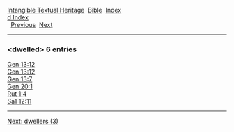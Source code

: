 [Intangible Textual Heritage](../../index)  [Bible](../index) 
[Index](index)   
[d Index](_d_)  
  [Previous](c03446)  [Next](c03448) 

------------------------------------------------------------------------

### &lt;dwelled&gt; 6 entries

[Gen 13:12](../kjv/gen013.htm#012)  
[Gen 13:12](../kjv/gen013.htm#012)  
[Gen 13:7](../kjv/gen013.htm#007)  
[Gen 20:1](../kjv/gen020.htm#001)  
[Rut 1:4](../kjv/rut001.htm#004)  
[Sa1 12:11](../kjv/sa1012.htm#011)  

------------------------------------------------------------------------

[Next: dwellers (3)](c03448)

